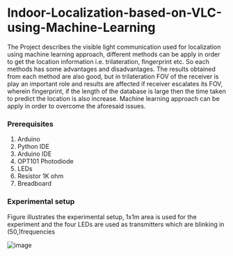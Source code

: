 # Indoor-Localization-based-on-VLC-using-Machine-Learning
The Project describes the visible light communication used for localization using machine learning approach, different methods can be apply in order to get the location information i.e. trilateration, fingerprint etc. So each methods has some advantages and disadvantages. The results obtained from each method are also good,  but in trilateration FOV of the receiver is play an important role and results are affected if receiver escalates its FOV, wherein fingerprint, if the length of the database is large then the time taken to predict the location is also increase. Machine learning approach can be apply in order to overcome the aforesaid issues.  

### Prerequisites 
1. Arduino 
2. Python IDE
3. Arduino IDE
4. OPT101 Photodiode
5. LEDs
6. Resistor 1K ohm
7. Breadboard

### Experimental setup
Figure illustrates the experimental setup, 1x1m area is used for the experiment and the four LEDs are used as transmitters which are blinking in (50,)frequencies



![image](https://user-images.githubusercontent.com/32608510/38869918-e9f31806-4269-11e8-8ac7-1002a2a92419.png)
